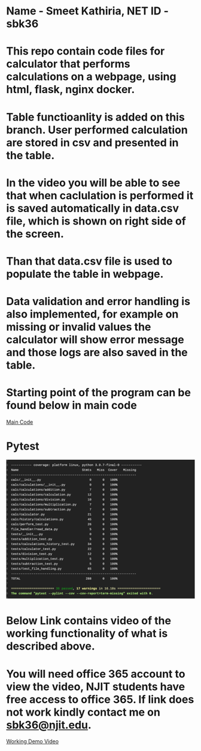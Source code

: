 # Name - Smeet Kathiria, NET ID -  sbk36
# This repo contain code files for calculator that performs calculations on a webpage, using html, flask, nginx docker.
# Table functioanlity is added on this branch. User performed calculation are stored in csv and presented in the table.
# In the video you will be able to see that when caclulation is performed it is saved automatically in data.csv file, which is shown on right side of the screen.
# Than that data.csv file is used to populate the table in webpage. 
# Data validation and error handling is also implemented, for example on missing or invalid values the calculator will show error message and those logs are also saved in the table.
# Starting point of the program can be found below in main code
[Main Code](https://github.com/sbk36/FirstPythonProjectIS218-F21/blob/calc_p3_tables/App/app.py)
# Pytest 
![test_result](App/images/cov.png)
# Below Link contains video of the working functionality of what is described above. 
# You will need office 365 account to view the video, NJIT students have free access to office 365. If link does not work kindly contact me on sbk36@njit.edu. 
[Working Demo Video](https://njit0-my.sharepoint.com/:v:/g/personal/sbk36_njit_edu/EfPUalm42SJNi9Vf7qoa0EcBto7g_ShLhSvbbcmMZgcmaw?e=TYEJtC)

